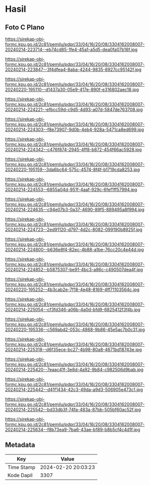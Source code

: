 # Hasil

## Foto C Plano

https://sirekap-obj-formc.kpu.go.id/2c81/pemilu/pdpr/33/04/16/20/08/3304162008007-20240214-223714--eb74cd85-1fe4-45a1-a5d5-dea0fa07b16f.jpg

https://sirekap-obj-formc.kpu.go.id/2c81/pemilu/pdpr/33/04/16/20/08/3304162008007-20240214-223847--3f4dfea4-8aba-4244-9835-8927cc95142f.jpg

https://sirekap-obj-formc.kpu.go.id/2c81/pemilu/pdpr/33/04/16/20/08/3304162008007-20240220-195110--d1437a30-05e9-417e-890f-e316802aec18.jpg

https://sirekap-obj-formc.kpu.go.id/2c81/pemilu/pdpr/33/04/16/20/08/3304162008007-20240214-224221--efbcc59d-c9d5-4d93-a07d-5847de763708.jpg

https://sirekap-obj-formc.kpu.go.id/2c81/pemilu/pdpr/33/04/16/20/08/3304162008007-20240214-224303--f8e73907-9d0b-4eb4-928a-5471ca8ed699.jpg

https://sirekap-obj-formc.kpu.go.id/2c81/pemilu/pdpr/33/04/16/20/08/3304162008007-20240214-224342--c476f874-2945-4ff8-b872-454f66ac5928.jpg

https://sirekap-obj-formc.kpu.go.id/2c81/pemilu/pdpr/33/04/16/20/08/3304162008007-20240220-195159--3da6bc64-575c-4574-8f4f-b1719cda8253.jpg

https://sirekap-obj-formc.kpu.go.id/2c81/pemilu/pdpr/33/04/16/20/08/3304162008007-20240214-224553--6855a04d-951f-4aaf-929c-6fef1ff57994.jpg

https://sirekap-obj-formc.kpu.go.id/2c81/pemilu/pdpr/33/04/16/20/08/3304162008007-20240214-224635--c94e07b3-0a37-4690-89f5-889495a8f994.jpg

https://sirekap-obj-formc.kpu.go.id/2c81/pemilu/pdpr/33/04/16/20/08/3304162008007-20240214-224723--2ed91120-d797-4d2c-8082-099190b8925f.jpg

https://sirekap-obj-formc.kpu.go.id/2c81/pemilu/pdpr/33/04/16/20/08/3304162008007-20240214-224800--b636e8f4-82ec-4b88-a1be-76cc20c4e44d.jpg

https://sirekap-obj-formc.kpu.go.id/2c81/pemilu/pdpr/33/04/16/20/08/3304162008007-20240214-224852--b5875307-be91-4bc3-a86c-c490507dea4f.jpg

https://sirekap-obj-formc.kpu.go.id/2c81/pemilu/pdpr/33/04/16/20/08/3304162008007-20240220-195252--4b3cab2e-7f18-4e48-8169-4ff71103564c.jpg

https://sirekap-obj-formc.kpu.go.id/2c81/pemilu/pdpr/33/04/16/20/08/3304162008007-20240214-225054--cf3fd346-a06b-4a0d-bfd9-6825412f3f4b.jpg

https://sirekap-obj-formc.kpu.go.id/2c81/pemilu/pdpr/33/04/16/20/08/3304162008007-20240220-195336--c569abd2-053c-4868-9b86-45e5ac7b0c31.jpg

https://sirekap-obj-formc.kpu.go.id/2c81/pemilu/pdpr/33/04/16/20/08/3304162008007-20240214-225318--d6f35ece-bc27-4b98-80a8-4671bd18743e.jpg

https://sirekap-obj-formc.kpu.go.id/2c81/pemilu/pdpr/33/04/16/20/08/3304162008007-20240214-225420--7eaac41f-3e8d-4a92-9b84-c982506d9bab.jpg

https://sirekap-obj-formc.kpu.go.id/2c81/pemilu/pdpr/33/04/16/20/08/3304162008007-20240214-225442--d41f1434-42c3-49da-a9d3-506905e473c1.jpg

https://sirekap-obj-formc.kpu.go.id/2c81/pemilu/pdpr/33/04/16/20/08/3304162008007-20240214-225542--bd33db3f-74fa-483a-87bb-505bf60ac52f.jpg

https://sirekap-obj-formc.kpu.go.id/2c81/pemilu/pdpr/33/04/16/20/08/3304162008007-20240214-225634--f8b73ea9-7ba6-43ae-b189-b8b5cf4c4d1f.jpg


## Metadata

| Key        | Value               |
| ---------- | ------------------- |
| Time Stamp | 2024-02-20 20:03:23 |
| Kode Dapil | 3307                |



